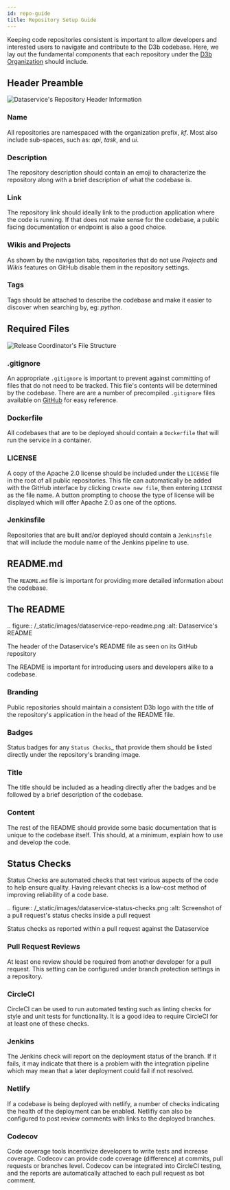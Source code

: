 ```yaml
---
id: repo-guide
title: Repository Setup Guide
---
```


Keeping code repositories consistent is important to allow developers and
interested users to navigate and contribute to the D3b codebase. Here,
we lay out the fundamental components that each repository under the
[D3b Organization](https://github.com/d3b/) should include.


## Header Preamble

![Dataservice's Repository Header Information](/img/dataservice-repo-header.png)

### Name

All repositories are namespaced with the organization prefix, *kf*.
Most also include sub-spaces, such as: *api*, *task*, and *ui*.

### Description

The repository description should contain an emoji to characterize the
repository along with a brief description of what the codebase is.

### Link

The repository link should ideally link to the production application where the
code is running. If that does not make sense for the codebase, a public facing
documentation or endpoint is also a good choice.

### Wikis and Projects

As shown by the navigation tabs, repositories that do not use *Projects* and
*Wikis* features on GitHub disable them in the repository settings.

### Tags

Tags should be attached to describe the codebase and make it easier to discover
when searching by, eg: *python*.


## Required Files

![Release Coordinator's File Structure](/img/coordinator-repo-files.png)

### .gitignore

An appropriate ``.gitignore`` is important to prevent against committing of
files that do not need to be tracked. This file's contents will be determined
by the codebase. There are are a number of precompiled ``.gitignore`` files
available on [GitHub](https://github.com/github/gitignore) for easy
reference.

### Dockerfile

All codebases that are to be deployed should contain a `Dockerfile` that will
run the service in a container.

### LICENSE

A copy of the Apache 2.0 license should be included under the `LICENSE` file in
the root of all public repositories. This file can automatically be added with
the GitHub interface by clicking `Create new file`, then entering `LICENSE` as
the file name. A button prompting to choose the type of license will be
displayed which will offer Apache 2.0 as one of the options.

### Jenkinsfile

Repositories that are built and/or deployed should contain a `Jenkinsfile` that
will include the module name of the Jenkins pipeline to use.

README.md
---------

The `README.md` file is important for providing more detailed information about
the codebase.

## The README

.. figure:: /_static/images/dataservice-repo-readme.png
   :alt: Dataservice's README

   The header of the Dataservice's README file as seen on its GitHub repository

The README is important for introducing users and developers alike to a
codebase.

### Branding

Public repositories should maintain a consistent D3b logo with the title
of the repository's application in the head of the README file.

### Badges

Status badges for any `Status Checks`_ that provide them should be listed
directly under the repository's branding image.

### Title

The title should be included as a heading directly after the badges and be
followed by a brief description of the codebase.

### Content

The rest of the README should provide some basic documentation that is unique
to the codebase itself. This should, at a minimum, explain how to use and
develop the code.

## Status Checks

Status Checks are automated checks that test various aspects of the code to
help ensure quality. Having relevant checks is a low-cost method of improving
reliability of a code base.

.. figure:: /_static/images/dataservice-status-checks.png
   :alt: Screenshot of a pull request's status checks inside a pull request

   Status checks as reported within a pull request against the Dataservice

### Pull Request Reviews

At least one review should be required from another developer for a pull
request. This setting can be configured under branch protection settings in a
repository.

### CircleCI

CircleCI can be used to run automated testing such as linting checks for style
and unit tests for functionality. It is a good idea to require CircleCI for at
least one of these checks.

### Jenkins

The Jenkins check will report on the deployment status of the branch. If it
fails, it may indicate that there is a problem with the integration pipeline
which may mean that a later deployment could fail if not resolved.

### Netlify

If a codebase is being deployed with netlify, a number of checks indicating the
health of the deployment can be enabled. Netlifiy can also be configured to
post review comments with links to the deployed branches.


### Codecov

Code coverage tools incentivize developers to write tests and increase
coverage.  Codecov can provide code coverage (difference) at commits, pull
requests or branches level. Codecov can be integrated into CircleCI testing,
and the reports are automatically attached to each pull request as bot comment.

